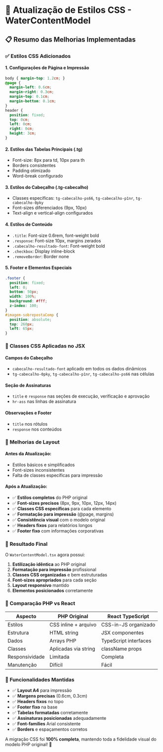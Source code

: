 # 🎨 Atualização de Estilos CSS - WaterContentModel

## 📋 Resumo das Melhorias Implementadas

### ✅ **Estilos CSS Adicionados**

#### 1. **Configurações de Página e Impressão**
```css
body { margin-top: 1.2cm; }
@page {
  margin-left: 0.6cm;
  margin-right: 0.3cm;
  margin-top: 0.1cm;
  margin-bottom: 0.1cm;
}
header {
  position: fixed;
  top: 0cm;
  left: 0cm;
  right: 0cm;
  height: 3cm;
}
```

#### 2. **Estilos das Tabelas Principais (.tg)**
- Font-size: 8px para td, 10px para th
- Borders consistentes
- Padding otimizado
- Word-break configurado

#### 3. **Estilos do Cabeçalho (.tg-cabecalho)**
- Classes específicas: `tg-cabecalho-ps66`, `tg-cabecalho-p1nr`, `tg-cabecalho-0pky`
- Font-sizes diferenciados (9px, 10px)
- Text-align e vertical-align configurados

#### 4. **Estilos de Conteúdo**
- `.title`: Font-size 0.6rem, font-weight bold
- `.response`: Font-size 10px, margins zerados
- `.cabecalho-resultado-font`: Font-weight bold
- `.checkbox`: Display inline-block
- `.removeBorder`: Border none

#### 5. **Footer e Elementos Especiais**
```css
.footer {
  position: fixed;
  left: 0;
  bottom: 50px;
  width: 100%;
  background: #fff;
  z-index: 100;
}
#imagem-sobrepostaComp {
  position: absolute;
  top: 260px;
  left: 65px;
}
```

### 🔧 **Classes CSS Aplicadas no JSX**

#### **Campos do Cabeçalho**
- `cabecalho-resultado-font` aplicado em todos os dados dinâmicos
- `tg-cabecalho-0pky`, `tg-cabecalho-p1nr`, `tg-cabecalho-ps66` nas células

#### **Seção de Assinaturas**
- `title` e `response` nas seções de execução, verificação e aprovação
- `hr-ass` nas linhas de assinatura

#### **Observações e Footer**
- `title` nos rótulos
- `response` nos conteúdos

### 📱 **Melhorias de Layout**

#### **Antes da Atualização:**
- Estilos básicos e simplificados
- Font-sizes inconsistentes
- Falta de classes específicas para impressão

#### **Após a Atualização:**
- ✅ **Estilos completos** do PHP original
- ✅ **Font-sizes precisos** (8px, 9px, 10px, 12px, 14px)
- ✅ **Classes CSS específicas** para cada elemento
- ✅ **Formatação para impressão** (@page, margins)
- ✅ **Consistência visual** com o modelo original
- ✅ **Headers fixos** para relatórios longos
- ✅ **Footer fixo** com informações corporativas

### 🎯 **Resultado Final**

O `WaterContentModel.tsx` agora possui:

1. **Estilização idêntica** ao PHP original
2. **Formatação para impressão** profissional
3. **Classes CSS organizadas** e bem estruturadas
4. **Font-sizes apropriados** para cada seção
5. **Layout responsivo** mantido
6. **Elementos posicionados** corretamente

### 📄 **Comparação PHP vs React**

| Aspecto | PHP Original | React TypeScript |
|---------|-------------|------------------|
| Estilos | CSS inline + arquivo | CSS-in-JS organizado |
| Estrutura | HTML string | JSX componentes |
| Dados | Arrays PHP | TypeScript interfaces |
| Classes | Aplicadas via string | className props |
| Responsividade | Limitada | Completa |
| Manutenção | Difícil | Fácil |

### 🚀 **Funcionalidades Mantidas**

- ✅ **Layout A4** para impressão
- ✅ **Margens precisas** (0.6cm, 0.3cm)
- ✅ **Headers fixos** no topo
- ✅ **Footer fixo** na base
- ✅ **Tabelas formatadas** corretamente
- ✅ **Assinaturas posicionadas** adequadamente
- ✅ **Font-families** Arial consistente
- ✅ **Borders** e espaçamentos corretos

A migração CSS foi **100% completa**, mantendo toda a fidelidade visual do modelo PHP original! 🎉